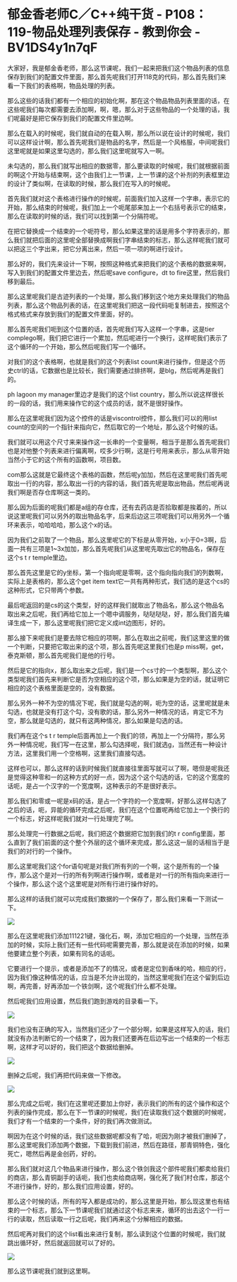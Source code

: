 # 郁金香老师C／C++纯干货 - P108：119-物品处理列表保存 - 教到你会 - BV1DS4y1n7qF

大家好，我是郁金香老师，那么这节课呢，我们一起来把我们这个物品列表的信息保存到我们的配置文件里面，那么首先呢我们打开118克的代码，那么首先我们来看一下我们的表格啊，物品处理的列表。

那么这些的话我们都有一个相应的初始化啊，那在这个物品物品列表里面的话，在这些呢我们每次都需要去添加啊，啊，嗯，那么对于这些物品的一个处理的话，我们呢最好是把它保存到我们的配置文件里边啊。

那么在载入的时候呢，我们就自动的在载入啊，那么所以说在设计的时候呢，我们可以这样设计啊，那么首先呢我们是物品的名字，然后是一个风格服，中间呢我们这里呢就是如果这里勾选的，那么我们这里呢就写入一啊。

未勾选的，那么我们就写出相应的数据零，那么要读取的时候呢，我们就根据前面的啊这个开始与结束啊，这个由我们上一节课，上一节课的这个补剂的列表框里边的设计了类似啊，在读取的时候，那么我们在写入的时候呢。

首先我们就对这个表格进行操作的时候呢，前面我们加入这样一个字串，表示它的开始，那么结束的时候呢，我们加上一个呃尾部来加上一个右括号表示它的结束，那么在读取的时候的话，我们可以找到第一个分隔符呢。

在把它替换成一个结束的一个呃符号，那么如果这里的话是用多个字符表示的，那么我们就把后面的这里呢全部替换成啊我们字串结束的标志，那么这样呢我们就可以把这三个字出来，把它分离出来，然后一项一项的啊进行设计。

那么好的，我们先来设计一下啊，按照这种格式来把我们的这个表格的数据来啊，写入到我们的配置文件里边去，然后呢save configure，dt to fire这里，然后我们移到最后。

那么这里呢我们是古迹列表的一个处理，那么我们移到这个地方来处理我们的物品列表，那么这个物品列表的话，在这里呢我们把这一段代码呃复制进去，按照这个格式格式来存放到我们的配置文件里面，好的。

那么首先呢我们呃到这个位置的话，首先呢我们写入这样一个字串，这是tier complego啊，我们把它进行一个累加，然后呢进行一个换行，这样呢我们表示了这个循环的一个开始，那么然后呢我们写一个循环。

对我们的这个表格啊，也就是我们的这个列表list count来进行操作，但是这个历史ctrl的话，它数据也是比较长，我们需要通过排挤啊，是blg，然后呢再是我们的。

ph lagoon my manager里边才是我们的这个list country，那么所以说这样很长的一段的话，我们用来操作它的这个成员的话，就不是很好操作。

那么在这里呢我们因为这个控件的话是viscontrol控件，那么我们可以的用list count的空间的一个指针来指向它，然后取它的一个地址，那么这个时候的话。

我们就可以用这个尺寸来来操作这一长串的一个变量啊，相当于是那么首先呢我们也是对他整个列表来进行偏离啊，哎多少行啊，这是行号用来表示，那么从零开始当然小于它的这个所有的函数啊，项目数。

com那么这就是它最终这个表格的函数，然后呢y加加，然后在这里呢我们首先呢取出一行的内容，那么取出一行的内容的话，我们首先呢是取出物品，然后呢再说我们啊是否存仓库啊这一类的。

那么因为后面的呢我们都是a组的存仓库，还有去药店是否拾取都是挨着的，所以说这里呢我们可以另外的取出物品名字，后来后边这三项呢我们可以用另外一个循环来表示，哈哈哈哈，那么这个x的话。

因为我们之前取了一个物品，那么这里呢它的下标是从零开始，x小于0=3啊，后面一共有三项是1~3x加加，那么首先呢我们从这里呢先取出它的物品名，保存在这个s t r temple里边。

那么首先这里是它的y坐标，第一个指向呢是零啊，这个指向指向我们的列数啊，实际上是表格的，那么这个get item text它一共有两种形式，我们选的是这个cs的这种形式，它只带两个参数。

最后呢返回的是cs的这个类型，好的这样我们就取出了物品名，那么这个物品名取出来之后呢，我们再给它加上一个嗯中调服务，哒哒哒哒，好，那么我们首先编译生成一下，那么这里呢我们把它定义成int边图形，好的。

那么接下来呢我们是要去除它相应的项啊，那么在取出之前呢，我们这里这里的做一个判断，只要把它取出来的这个项，那么首先呢这里我们也是p miss啊，get，泰克斯顿，那么首先呢我们是他的行号。

然后是它的指向x，那么取出来之后呢，我们是一个cs寸的一个类型啊，那么这个类型呢我们首先来判断它是否为空相应的这个项，那么如果是为空的话，就证明它相应的这个表格里面是空的，没有数据。

那么另外一种不为空的情况下呢，我们就是勾选的啊，呃为空的话，这里呢就是未勾选，也就是没有打这个勾，没有歌的话，那么另外一种情况的话，肯定它不为空，那么就是勾选的，就只有这两种情况，那么如果是勾选的话。

我们再在这个s t r temple后面再加上一个我们的领，再加上一个分隔符，那么另外一种情况呢，我们写一在这里，那么勾选择呢，我们就选g，当然还有一种设计方法，这里我们用一个空格啊，这里我们直接勾选。

这样也可以，那么这样的话到时候我们就直接往里面写就可以了啊，嗯但是呢我还是觉得这种零和一的这种方式的好一点，因为这个这个勾选的话，它的这个宽度的话呃，是占一个汉字的一个宽度啊，这种表示的不是很好表示。

那么我们和零或一呢是x码的话，是占一个字符的一个宽度啊，好那么这样勾选了之后的话，呃，异能的循环完成之后呢，我们在这个位置呢再给它加上一个换行的一个标志，好这样呢我们就对一行处理完了啊。

那么处理完一行数据之后呢，我们把这个数据把它加到我们的t r config里面，那么直到了我们前面的这个整个外层的这个循环来完成，那么这这一层的话相当于是我们的对行的一个操作。

那么这里呢我们这个for语句呢是对我们所有列的一个啊，这个是所有的一个操作，那么这个是对一行的所有列啊进行操作啊，或者是对一行的所有指向来进行一个操作，那么这个这个这里呢是对所有行进行操作好的。

那么这样的话我们就可以完成我们数据的一个保存了，那么我们来看一下测试一下。

![](img/6418e1c87fea3588367d0db4e79bcc86_1.png)

那么在这里呢我们添加111221键，强化石，啊，添加它相应的一个处理，当然在添加的时候，实际上我们还有一些代码呢需要完善，那么就是说在添加的时候，如果他要建立整个列表，如果有同名的话呃。

它要进行一个提示，或者是添加不了的情况，或者是定位到香味的哈，相应的行，因为我们像这种情况的话，应当是不允许出现的，当然这里呢我们在这个留到后边啊，再完善，好再添加一个铁剑啊，这个呢我们什么都不处理。

然后呢我们应用设置，然后我们跑到游戏的目录看一下。

![](img/6418e1c87fea3588367d0db4e79bcc86_3.png)

我们也没有正确的写入，当然我们还少了一个部分啊，如果是这样写入的话，我们就没有办法判断它的一个结束了，因为我们还要再在后边写出一个结束的一个标志啊，这样才可以好的，我们把这个数据给删掉。



![](img/6418e1c87fea3588367d0db4e79bcc86_5.png)

删掉之后呢，我们再把代码来做一下修改。

![](img/6418e1c87fea3588367d0db4e79bcc86_7.png)

那么完成之后呢，我们在这里呢还要加上你好，表示我们的所有的这个操作和这个列表的操作完成，那么在下一节课的时候呢，我们在读取我们这个数据的时候呢，我们才有一个结束的一个条件，好的我们再次做测试。

啊因为在这个时候的话，我们这些数据呢都没有了哈，呃因为刚才被我们删掉了，那么这里呢我们添加两个数据，下载到我们前进，然后在路径，那青铜特色，强化死亡，嗯然后再是金创药，好的。

那么我们就对这几个物品来进行操作，那么这个铁剑我这个部件呢我们都卖给我们的商店，那么青铜副手的话呃，我们也卖给商店啊，强化死了我们村仓库，那这个不进行操作，好的，那么我们应用设置，好的。

那么这个时候的话，所有的写入都是成功的，那么这里是开始，那么现这里也有结束的一个标志，那么下一节课呢我们就通过这个标志来来，循环的出去这个一行一行的读取，然后读取一行之后呢，我们再来这个分解相应的数据。

然后呢再对我们的这个list看出来进行复制，那么读到这个位置的时候呢，我们就跳出循环好，然后就返回就可以了好的。



![](img/6418e1c87fea3588367d0db4e79bcc86_9.png)

那么这节课呢我们就到这里啊。